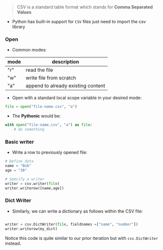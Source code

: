 > CSV is a standard table format which stands for **Comma Separated Values** 

- Python has built-in support for `CSV` files just need to import the csv library

### Open

- Common modes:

| mode | description                        |
| ---- | ---------------------------------- |
| "r"  | read the file                      |
| "w"  | write file from scratch            |
| "a"  | append to already existing content |

- Open with a standard local scope variable in your desired mode:
```python
file = open("file-name.csv", "a")
```

- The **Pythonic** would be:
```python
with open("file-name.csv", "a") as file:
	# do something
```

### Basic writer

- Write a row to previously opened file:
```python
# Define data
name = "Bob"
age = "30"

# Specify a writer
writer = csv.writer(file)
writer.writerow([name,age])
```


### Dict Writer

- Similarly, we can write a dictionary as follows within the CSV file:
    
```python

writer = csv.DictWriter(file, fieldnames =["name", "number"])
writer.writerow(my_dict)
```
    
Notice this code is quite similar to our prior iteration but with `csv.DictWriter` instead.


